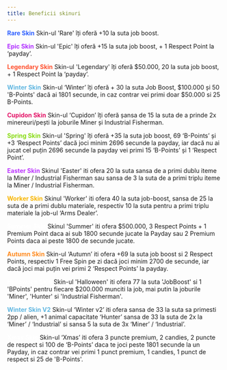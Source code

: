 ```yaml
---
title: Beneficii skinuri
---
```


<span style="color:#3061FF;"><strong>Rare Skin</strong></span>
Skin-ul 'Rare' îți oferă +10 la suta job boost.


<span style="color:#B030FF;"><strong>Epic Skin</strong></span>
Skin-ul 'Epic' îți oferă +15 la suta job boost, + 1 Respect Point la ‘payday’.


<span style="color:#ff5230;"><strong>Legendary Skin</strong></span>
Skin-ul 'Legendary' îți oferă $50.000, 20 la suta job boost, + 1 Respect Point la ‘payday’.


<span style="color:#5FB6E0;"><strong>Winter Skin</strong></span>
Skin-ul ‘Winter’ îți oferă + 30 la suta Job Boost, $100.000 și 50 'B-Points' dacă ai 1801 secunde, in caz contrar vei primi doar $50.000 si 25 B-Points.


<span style="color:#e31467;"><strong>Cupidon Skin</strong></span>
Skin-ul ‘Cupidon’ îți oferă șansa de 15 la suta de a prinde 2x minereuri/pești la joburile Miner și Industrial Fisherman.


<span style="color:#88db14;"><strong>Spring Skin</strong></span>
Skin-ul 'Spring' îți oferă +35 la suta job boost, 69 ‘B-Points’ și +3 ‘Respect Points’ dacă joci minim 2696 secunde la payday, iar dacă nu ai jucat cel puțin 2696 secunde la payday vei primi 15 ‘B-Points’ și 1 ‘Respect Point’.


<span style="color:#bc36ff;"><strong>Easter Skin</strong></span>
Skinul 'Easter' iti ofera 20 la suta sansa de a primi dublu iteme la Miner / Industrial Fisherman sau sansa de 3 la suta de a primi triplu iteme la Miner / Industrial Fisherman.
 

<span style="color:#F7B500;"><strong>Worker Skin</strong></span>
Skinul 'Worker' iti ofera 40 la suta job-boost, sansa de 25 la suta de a primi dublu materiale, respectiv 10 la suta pentru a primi triplu materiale la job-ul ‘Arms Dealer’.


<span style="color:#ffffff;"><strong>Summer Skin</strong></span>
Skinul 'Summer' iti ofera $500.000, 3 Respect Points + 1 Premium Point daca ai sub 1800 secunde jucate la Payday sau 2 Premium Points daca ai peste 1800 de secunde jucate.


<span style="color:#FF8B20;"><strong>Autumn Skin</strong></span>
Skin-ul ‘Autumn’  iti ofera +69 la suta job boost si 2 Respect Points, respectiv 1 Free Spin pe zi dacă joci minim 2700 de secunde, iar dacă joci mai puțin vei primi 2 ‘Respect Points’ la payday.


<span style="color:#ffffff;"><strong>Halloween Skin</strong></span>
Skin-ul 'Halloween' iti ofera 77 la suta 'JobBoost' si 1 'BPoints' pentru fiecare $200.000 munciti la job, mai putin la joburile 'Miner', 'Hunter' si 'Industrial Fisherman'.


<span style="color:#5FB6E0;"><strong>Winter Skin V2</strong></span>
Skin-ul ‘Winter v2’ iti ofera sansa de 33 la suta sa primesti 2pp / alien, +1 animal capacitate ‘Hunter’ sansa de 33 la suta de 2x la ‘Miner’ / ‘Industrial’ si sansa 5 la suta de 3x ‘Miner’ / ‘Industrial’.


<span style="color:#ffffff;"><strong>Xmas Skin</strong></span>
Skin-ul ‘Xmas’ iti ofera 3 puncte premium, 2 candies, 2 puncte de respect si 100 de ‘B-Points’ daca te joci peste 1801 secunde la un Payday, in caz contrar vei primi 1 punct premium, 1 candies, 1 punct de respect si 25 de 'B-Points'. 
